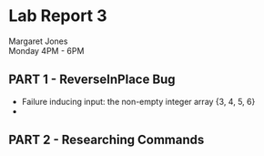 # **Lab Report 3** <br />
Margaret Jones <br />
Monday 4PM - 6PM <br />

## **PART 1 - ReverseInPlace Bug**
* Failure inducing input: the non-empty integer array {3, 4, 5, 6}
* 


## **PART 2 - Researching Commands**
